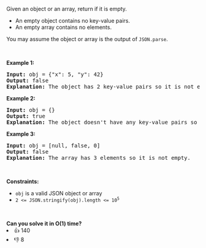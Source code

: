 <p>Given an object or an array, return if it is empty.</p>

<ul> 
 <li>An empty object contains no key-value pairs.</li> 
 <li>An empty array contains no elements.</li> 
</ul>

<p>You may assume the object or array is the output of&nbsp;<code>JSON.parse</code>.</p>

<p>&nbsp;</p> 
<p><strong class="example">Example 1:</strong></p>

<pre>
<strong>Input:</strong> obj = {"x": 5, "y": 42}
<strong>Output:</strong> false
<strong>Explanation:</strong> The object has 2 key-value pairs so it is not empty.
</pre>

<p><strong class="example">Example 2:</strong></p>

<pre>
<strong>Input:</strong> obj = {}
<strong>Output:</strong> true
<strong>Explanation:</strong> The object doesn't have any key-value pairs so it is empty.
</pre>

<p><strong class="example">Example 3:</strong></p>

<pre>
<strong>Input:</strong> obj = [null, false, 0]
<strong>Output:</strong> false
<strong>Explanation:</strong> The array has 3 elements so it is not empty.
</pre>

<p>&nbsp;</p> 
<p><strong>Constraints:</strong></p>

<ul> 
 <li><code>obj</code> is a valid JSON object or array</li> 
 <li><code>2 &lt;= JSON.stringify(obj).length &lt;= 10<sup>5</sup></code></li> 
</ul>

<p>&nbsp;</p> 
<strong>Can you solve it in O(1) time?</strong>

<div><li>👍 140</li><li>👎 8</li></div>
